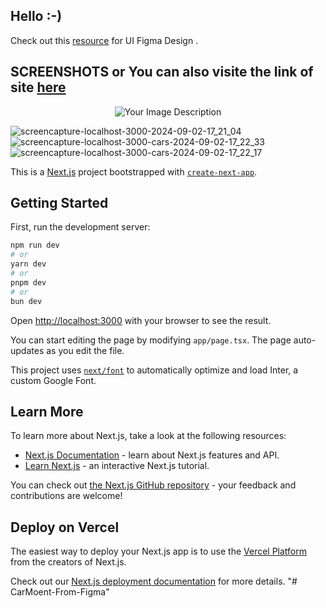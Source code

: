 ## Hello :-)

Check out this [resource](https://shorturl.at/5WRBN) for UI Figma Design .


## SCREENSHOTS or  You can also visite the link of site [here](https://car-moent-from-figma.vercel.app/) 
<p align="center">
  <img src="https://github.com/user-attachments/assets/0fd557ca-d862-4ab9-ad0d-6d79a850ff8e" alt="Your Image Description">
</p>

![screencapture-localhost-3000-2024-09-02-17_21_04](https://github.com/user-attachments/assets/c4c6468c-30ac-4c14-91b7-bd5ec6a5f014)
![screencapture-localhost-3000-cars-2024-09-02-17_22_33](https://github.com/user-attachments/assets/0aa44d33-423a-43ad-92a1-8971bd490256)
![screencapture-localhost-3000-cars-2024-09-02-17_22_17](https://github.com/user-attachments/assets/77910308-7d98-4500-8ceb-604d30339bfd)

This is a [Next.js](https://nextjs.org/) project bootstrapped with [`create-next-app`](https://github.com/vercel/next.js/tree/canary/packages/create-next-app).


## Getting Started


First, run the development server:



```bash
npm run dev
# or
yarn dev
# or
pnpm dev
# or
bun dev
```

Open [http://localhost:3000](http://localhost:3000) with your browser to see the result.

You can start editing the page by modifying `app/page.tsx`. The page auto-updates as you edit the file.

This project uses [`next/font`](https://nextjs.org/docs/basic-features/font-optimization) to automatically optimize and load Inter, a custom Google Font.

## Learn More

To learn more about Next.js, take a look at the following resources:

- [Next.js Documentation](https://nextjs.org/docs) - learn about Next.js features and API.
- [Learn Next.js](https://nextjs.org/learn) - an interactive Next.js tutorial.

You can check out [the Next.js GitHub repository](https://github.com/vercel/next.js/) - your feedback and contributions are welcome!

## Deploy on Vercel

The easiest way to deploy your Next.js app is to use the [Vercel Platform](https://vercel.com/new?utm_medium=default-template&filter=next.js&utm_source=create-next-app&utm_campaign=create-next-app-readme) from the creators of Next.js.

Check out our [Next.js deployment documentation](https://nextjs.org/docs/deployment) for more details.
"# CarMoent-From-Figma" 

